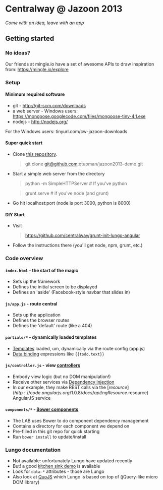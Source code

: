 # Centralway @ Jazoon 2013

*Come with an idea, leave with an app*

## Getting started

### No ideas?

Our friends at mingle.io have a set of awesome APIs to draw inspiration from: https://mingle.io/explore

### Setup

#### Minimum required software

*   git - http://git-scm.com/downloads
*   a web server - Windows users: https://mongoose.googlecode.com/files/mongoose-tiny-4.1.exe
*   nodejs - http://nodejs.org/

For the Windows users: tinyurl.com/cw-jazoon-downloads   

#### Super quick start

*   Clone [this repository](https://github.com/otupman/jazoon2013-demo).
    > git clone git@github.com:otupman/jazoon2013-demo.git   
    
*  Start a simple web server from the directory
    > python -m SimpleHTTPServer # If you've python

    > grunt serve # if you've node (and grunt)
* Go hit localhost:port (node is port 3000, python is 8000)

#### DIY Start

*   Visit
    > https://github.com/centralway/grunt-init-lungo-angular
*   Follow the instructions there (you'll get node, npm, grunt, etc.)

### Code overview

#### `index.html` - the start of the magic
* Sets up the framework
* Defines the initial screen to be displayed
* Defines an 'aside' (Facebook-style navbar that slides in)

#### `js/app.js` - route central
* Sets up the application
* Defines the browser routes
* Defines the 'default' route (like a 404)

#### `partials/*` - dynamically loaded templates
* [Templates](http://docs.angularjs.org/guide/dev_guide.templates) loaded, um, dynamically via the route config (app.js)
* [Data binding](http://docs.angularjs.org/guide/dev_guide.templates.databinding) expressions like `{{todo.text}}`

#### `js/controller.js` - view [controllers](http://docs.angularjs.org/guide/dev_guide.mvc.understanding_controller)
* Embody view logic (but no DOM manipulation!)
* Receive other services via [Dependency Injection](http://docs.angularjs.org/guide/di)
* In our example, they make REST calls via the [$resource](http://code.angularjs.org/1.0.8/docs/api/ngResource.$resource) AngularJS service 

#### `components/*` - [Bower components](https://github.com/bower/bower)
* The LAB uses Bower to do component dependency management
* Contains a directory for each component we depend on
* Pre-filled in this git repo for quick starting
* Run `bower install` to update/install


### Lungo documentation
* Not available: unfortunately Lungo have updated recently
* But! a good [kitchen sink demo](http://lolcathost.org/Lungo.js/kitchen-sink/#) is available
* Look for `data-*` attributes - those are Lungo
* Also look at [QuoJS](http://quojs.tapquo.com/) which Lungo is based on top of (jQuery-like micro DOM library)
